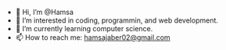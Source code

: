 - 👋 Hi, I’m @Hamsa
- 👀 I’m interested in coding, programmin, and web development.
- 🌱 I’m currently learning computer science.
- 📫 How to reach me: hamsajaber02@gmail.com

<!---
Hamsa2002/Hamsa2002 is a ✨ special ✨ repository because its `README.md` (this file) appears on your GitHub profile.
You can click the Preview link to take a look at your changes.
--->
